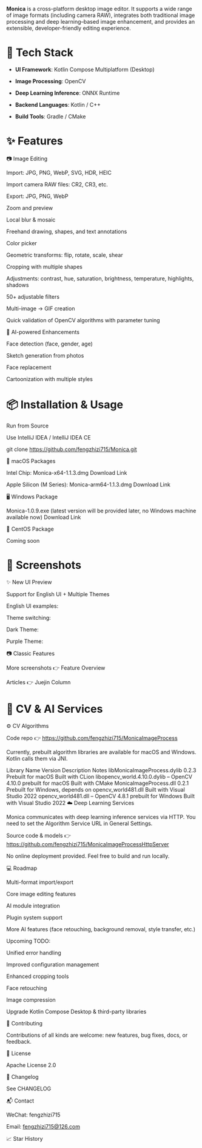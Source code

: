 **Monica** is a cross-platform desktop image editor.
It supports a wide range of image formats (including camera RAW), integrates both traditional image processing and deep learning–based image enhancement, and provides an extensible, developer-friendly editing experience.

# 🧪 Tech Stack

* **UI Framework**: Kotlin Compose Multiplatform (Desktop)

* **Image Processing**: OpenCV

* **Deep Learning Inference**: ONNX Runtime

* **Backend Languages**: Kotlin / C++

* **Build Tools**: Gradle / CMake

# ✨ Features
📷 Image Editing

Import: JPG, PNG, WebP, SVG, HDR, HEIC

Import camera RAW files: CR2, CR3, etc.

Export: JPG, PNG, WebP

Zoom and preview

Local blur & mosaic

Freehand drawing, shapes, and text annotations

Color picker

Geometric transforms: flip, rotate, scale, shear

Cropping with multiple shapes

Adjustments: contrast, hue, saturation, brightness, temperature, highlights, shadows

50+ adjustable filters

Multi-image → GIF creation

Quick validation of OpenCV algorithms with parameter tuning

🤖 AI-powered Enhancements

Face detection (face, gender, age)

Sketch generation from photos

Face replacement

Cartoonization with multiple styles

# 📦 Installation & Usage
Run from Source

Use IntelliJ IDEA / IntelliJ IDEA CE

git clone https://github.com/fengzhizi715/Monica.git

🍎 macOS Packages

Intel Chip:
Monica-x64-1.1.3.dmg
Download Link

Apple Silicon (M Series):
Monica-arm64-1.1.3.dmg
Download Link

🖥 Windows Package

Monica-1.0.9.exe (latest version will be provided later, no Windows machine available now)
Download Link

🐧 CentOS Package

Coming soon

# 📸 Screenshots
✨ New UI Preview

Support for English UI + Multiple Themes

English UI examples:




Theme switching:


Dark Theme:


Purple Theme:


📷 Classic Features










More screenshots 👉 Feature Overview

Articles 👉 Juejin Column

# 📁 CV & AI Services
⚙️ CV Algorithms

Code repo 👉 https://github.com/fengzhizi715/MonicaImageProcess

Currently, prebuilt algorithm libraries are available for macOS and Windows. Kotlin calls them via JNI.

Library Name	Version	Description	Notes
libMonicaImageProcess.dylib	0.2.3	Prebuilt for macOS	Built with CLion
libopencv_world.4.10.0.dylib	–	OpenCV 4.10.0 prebuilt for macOS	Built with CMake
MonicaImageProcess.dll	0.2.1	Prebuilt for Windows, depends on opencv_world481.dll	Built with Visual Studio 2022
opencv_world481.dll	–	OpenCV 4.8.1 prebuilt for Windows	Built with Visual Studio 2022
☁️ Deep Learning Services

Monica communicates with deep learning inference services via HTTP.
You need to set the Algorithm Service URL in General Settings.

Source code & models 👉 https://github.com/fengzhizi715/MonicaImageProcessHttpServer

No online deployment provided. Feel free to build and run locally.

💻 Roadmap

Multi-format import/export

Core image editing features

AI module integration

Plugin system support

More AI features (face retouching, background removal, style transfer, etc.)

Upcoming TODO:

Unified error handling

Improved configuration management

Enhanced cropping tools

Face retouching

Image compression

Upgrade Kotlin Compose Desktop & third-party libraries

🤝 Contributing

Contributions of all kinds are welcome: new features, bug fixes, docs, or feedback.

📄 License

Apache License 2.0

📝 Changelog

See CHANGELOG

📬 Contact

WeChat: fengzhizi715

Email: fengzhizi715@126.com

📈 Star History
